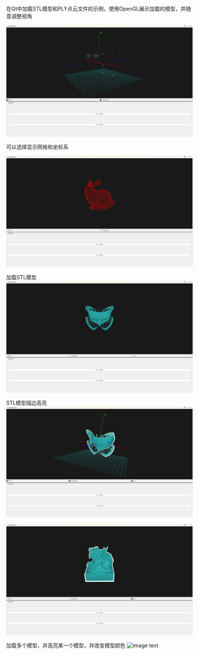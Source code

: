 在Qt中加载STL模型和PLY点云文件的示例，使用OpenGL展示加载的模型，并随意调整视角

![image text](https://github.com/sakuya0818/STLAndPLYLoader/blob/main/Res/1.png)

可以选择显示网格和坐标系

![image text](https://github.com/sakuya0818/STLAndPLYLoader/blob/main/Res/2.png)

加载STL模型
![image text](https://github.com/sakuya0818/STLAndPLYLoader/blob/main/Res/3.png)

STL模型描边高亮
![image text](https://github.com/sakuya0818/STLAndPLYLoader/blob/main/Res/4.png)

![image text](https://github.com/sakuya0818/STLAndPLYLoader/blob/main/Res/5.png)

加载多个模型，并高亮某一个模型，并改变模型颜色
![image text](https://github.com/sakuya0818/STLAndPLYLoader/tree/main/Res/6.png)
